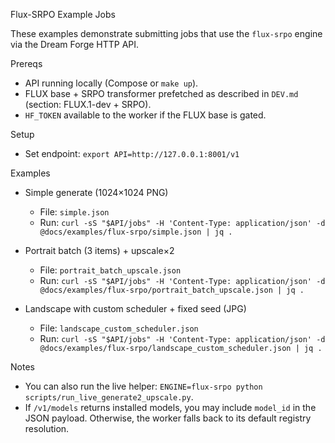 Flux-SRPO Example Jobs

These examples demonstrate submitting jobs that use the `flux-srpo` engine via the Dream Forge HTTP API.

Prereqs
- API running locally (Compose or `make up`).
- FLUX base + SRPO transformer prefetched as described in `DEV.md` (section: FLUX.1-dev + SRPO).
- `HF_TOKEN` available to the worker if the FLUX base is gated.

Setup
- Set endpoint: `export API=http://127.0.0.1:8001/v1`

Examples
- Simple generate (1024×1024 PNG)
  - File: `simple.json`
  - Run: `curl -sS "$API/jobs" -H 'Content-Type: application/json' -d @docs/examples/flux-srpo/simple.json | jq .`

- Portrait batch (3 items) + upscale×2
  - File: `portrait_batch_upscale.json`
  - Run: `curl -sS "$API/jobs" -H 'Content-Type: application/json' -d @docs/examples/flux-srpo/portrait_batch_upscale.json | jq .`

- Landscape with custom scheduler + fixed seed (JPG)
  - File: `landscape_custom_scheduler.json`
  - Run: `curl -sS "$API/jobs" -H 'Content-Type: application/json' -d @docs/examples/flux-srpo/landscape_custom_scheduler.json | jq .`

Notes
- You can also run the live helper: `ENGINE=flux-srpo python scripts/run_live_generate2_upscale.py`.
- If `/v1/models` returns installed models, you may include `model_id` in the JSON payload. Otherwise, the worker falls back to its default registry resolution.
